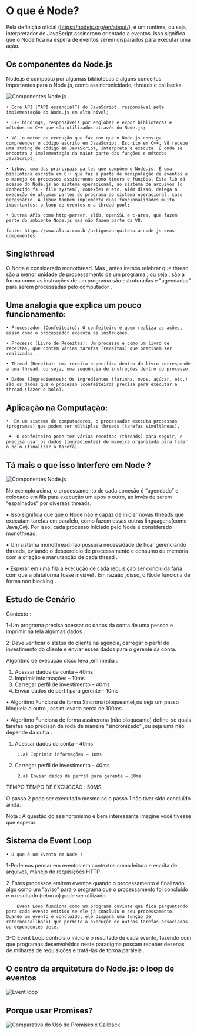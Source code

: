 
# O que é Node?
Pela definição oficial (https://nodejs.org/en/about/), é um runtime, ou seja, interpretador de JavaScript assíncrono orientado a eventos. Isso significa que o Node fica na espera de eventos serem disparados para executar uma ação.

## Os componentes do Node.js
 Node.js é composto por algumas bibliotecas e  alguns conceitos importantes para o Node.js, como assincronicidade, threads e callbacks.

![Componentes Node.js](../img/arquitetura-componentes.png)


    
    • Core API (“API essencial”) do JavaScript, responsável pela implementação do Node.js em alto nível;

    • C++ bindings, responsáveis por englobar e expor bibliotecas e métodos em C++ que são utilizados através do Node.js;

    • V8, o motor de execução que faz com que o Node.js consiga compreender o código escrito em JavaScript. Escrito em C++, V8 recebe uma string de código em JavaScript, interpreta e executa. É onde se encontra a implementação da maior parte das funções e métodos JavaScript;

    • libuv, uma das principais partes que compõem o Node.js. É uma biblioteca escrita em C++ que faz a parte de manipulação de eventos e o manejo de processos assíncronos como timers e funções. Esta lib dá acesso do Node.js ao sistema operacional, ao sistema de arquivos (o conhecido fs - file system), conexões e etc. Além disso, delega a execução de algumas partes do programa ao sistema operacional, caso necessário. A libuv também implementa duas funcionalidades muito importantes: o loop de eventos e a thread pool;

    • Outras APIs como http-parser, zlib, openSSL e c-ares, que fazem parte do ambiente Node.js mas não fazem parte da V8.

    fonte: https://www.alura.com.br/artigos/arquitetura-node-js-seus-componentes

## Singlethread
O Node é considerado monothread. Mas , antes iremos relebrar que thread são a menor unidade de processamento de um programa , ou seja , são a forma como as instruções de um programa são estruturadas e "agendadas" para serem processadas pelo computador .

## Uma analogia que explica um pouco funcionamento:

    • Processador (Confeiteiro): O confeiteiro é quem realiza as ações, assim como o processador executa as instruções.

    • Processo (Livro de Receitas): Um processo é como um livro de receitas, que contém várias tarefas (receitas) que precisam ser realizadas.

    • Thread (Receita): Uma receita específica dentro do livro corresponde a uma thread, ou seja, uma sequência de instruções dentro do processo.

    • Dados (Ingredientes): Os ingredientes (farinha, ovos, açúcar, etc.) são os dados que o processo (confeiteiro) precisa para executar a thread (fazer o bolo).

## Aplicação na Computação:

    •  Em um sistema de computadores, o processador executa processos (programas) que podem ter múltiplas threads (tarefas simultâneas).

     •  O confeiteiro pode ter várias receitas (threads) para seguir, e precisa usar os dados (ingredientes) de maneira organizada para fazer o bolo (finalizar a tarefa).

## Tá mais o que isso Interfere em Node ?


![Componentes Node.js](../img/monothread.png)




No exemplo acima, o processamento de cada conexão é “agendado” e colocado em fila para execução um após o outro, ao invés de serem “espalhados” por diversas threads.

 • Isso significa que que o Node não é capaz de iniciar novas
threads que executam tarefas em paralelo, como fazem essas outras linguagens(como Java,C#). Por isso, cada processo iniciado pelo Node é considerado monothread.

 • Um sistema monothread não possui a necessidade de
ficar gerenciando threads, evitando o desperdício de processamento e consumo de memória com a criação e manutenção de cada thread .
 
 • Esperar em uma fila a execução de cada requisição ser concluída faria com que a plataforma fosse inviável . Em razaão ,disso, o Node funciona de forma non blocking .

 ## Estudo de Cenário

Contexto : 

1-Um programa precisa acessar os dados da conta de uma pessoa e imprimir na tela algumas dados .

2-Deve verificar o status do cliente na agência, carregar o perfil de investimento do cliente e enviar esses dados para o gerente da conta.

Algoritmo de execução disso leva ,em média :
1. Acessar dados da conta – 40ms
2. Imprimir informações – 10ms
3. Carregar perfil de investimento – 40ms
4. Enviar dados de perfil para gerente – 10ms

• Algoritmo Funciona de forma Sincrona(bloqueante),ou seja um passo bloqueia o  outro , assim levaria cerca de 100ms. 

• Algoritmo  Funciona de forma assincrona (não bloqueante) define-se quais tarefas não precisan de roda de maneira "sincronizado" ,ou seja uma não depende da outra . 

1. Acessar dados da conta – 40ms
        
        1.a) Imprimir informações – 10ms
2. Carregar perfil de investimento – 40ms

        2.a) Enviar dados de perfil para gerente – 10ms

    

TEMPO TEMPO DE EXCUCÇÃO : 50MS      

O passo 2 pode ser executado mesmo se o passo 1 não tiver sido concluído ainda.

Nota : A questão do assincronismo é bem interessante imagine você tivesse que esperar 


## Sistema de Event Loop
    • O que é um Evento em Node ?

1-Podemos pensar em eventos em contextos como leitura e escrita de arquivos, manejo de requisições HTTP .

2-Estes processos emitem eventos quando o processamento é finalizado; algo como um “aviso” para o programa que o processamento foi concluído e o resultado (retorno) pode ser utilizado.

        Event Loop funciona como um programa ouvinte que fica perguntando para cada evento emitido se ele já concluiu o seu processamento. Quando um evento é concluído, ele dispara uma função de retorno(callback) que permite a execução de outras tarefas associadas ou dependentes dele.

3-O Event Loop controla o início e o resultado de cada evento, fazendo com que programas desenvolvidos neste paradigma possam receber dezenas de milhares de requisições e tratá-las de forma paralela .

## O centro da arquitetura do Node.js: o loop de eventos
![Event loop](../img/eventloop(1).gif)




## Porque usar Promises?

![Comparativo do Uso de Promises x Callback](../img/promises.png)








